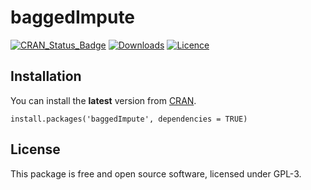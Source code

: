 baggedImpute
====================
[![CRAN_Status_Badge](https://www.r-pkg.org/badges/version/dLagM)](https://cran.r-project.org/package=baggedImpute)
[![Downloads](https://cranlogs.r-pkg.org/badges/dLagM)](https://cran.r-project.org/package=baggedImpute)
[![Licence](https://img.shields.io/badge/licence-GPL--3-blue.svg)](https://www.gnu.org/licenses/gpl-3.0.en.html)


## Installation
You can install the **latest** version from
[CRAN](https://cran.r-project.org/package=baggedImpute).

```
install.packages('baggedImpute', dependencies = TRUE)
```

## License

This package is free and open source software, licensed under GPL-3.
